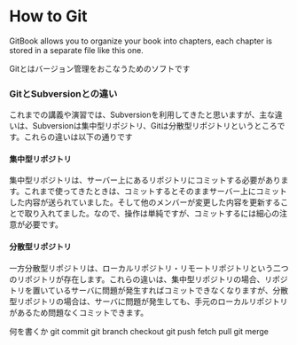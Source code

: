 # How to Git

GitBook allows you to organize your book into chapters, each chapter is stored in a separate file like this one.

Gitとはバージョン管理をおこなうためのソフトです

### GitとSubversionとの違い

これまでの講義や演習では、Subversionを利用してきたと思いますが、主な違いは、Subversionは集中型リポジトリ、Gitは分散型リポジトリというところです。これらの違いは以下の通りです

#### 集中型リポジトリ

集中型リポジトリは、サーバー上にあるリポジトリにコミットする必要があります。これまで使ってきたときは、コミットするとそのままサーバー上にコミットした内容が送られていました。そして他のメンバーが変更した内容を更新することで取り入れてました。なので、操作は単純ですが、コミットするには細心の注意が必要です。

#### 分散型リポジトリ
一方分散型リポジトリは、ローカルリポジトリ・リモートリポジトリという二つのリポジトリが存在します。これらの違いは、集中型リポジトリの場合、リポジトリを置いているサーバに問題が発生すればコミットできなくなりますが、分散型リポジトリの場合は、サーバに問題が発生しても、手元のローカルリポジトリがあるため問題なくコミットできます。




何を書くか
git commit
git branch checkout
git push fetch pull
git merge